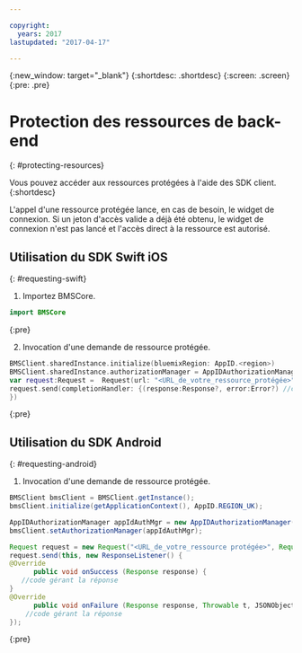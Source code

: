 ```yaml
---

copyright:
  years: 2017
lastupdated: "2017-04-17"

---
```


{:new_window: target="_blank"}
{:shortdesc: .shortdesc}
{:screen: .screen}
{:pre: .pre}

# Protection des ressources de back-end
{: #protecting-resources}

Vous pouvez accéder aux ressources protégées à l'aide des SDK client.
{:shortdesc}

L'appel d'une ressource protégée lance, en cas de besoin, le widget de connexion. Si un jeton d'accès valide a déjà été obtenu, le widget de connexion n'est pas lancé et l'accès direct à la ressource est autorisé.


## Utilisation du SDK Swift iOS
{: #requesting-swift}

1. Importez BMSCore.

  ```swift
  import BMSCore
  ```
  {:pre}

2. Invocation d'une demande de ressource protégée.

  ```swift
  BMSClient.sharedInstance.initialize(bluemixRegion: AppID.<region>)
  BMSClient.sharedInstance.authorizationManager = AppIDAuthorizationManager(appid:AppID.sharedInstance)
  var request:Request =  Request(url: "<URL_de_votre_ressource_protégée>")
  request.send(completionHandler: {(response:Response?, error:Error?) //code gérant la réponse
  })
  ```
  {:pre}


## Utilisation du SDK Android
{: #requesting-android}

1. Invocation d'une demande de ressource protégée.

  ```java
  BMSClient bmsClient = BMSClient.getInstance();
  bmsClient.initialize(getApplicationContext(), AppID.REGION_UK);

  AppIDAuthorizationManager appIdAuthMgr = new AppIDAuthorizationManager(AppID.getInstance())
  bmsClient.setAuthorizationManager(appIdAuthMgr);

  Request request = new Request("<URL_de_votre_ressource protégée>", Request.GET);
  request.send(this, new ResponseListener() {
  @Override
		public void onSuccess (Response response) {
     //code gérant la réponse
  }
  @Override
		public void onFailure (Response response, Throwable t, JSONObject extendedInfo) {
      //code gérant la réponse
  });
  ```
  {:pre}
